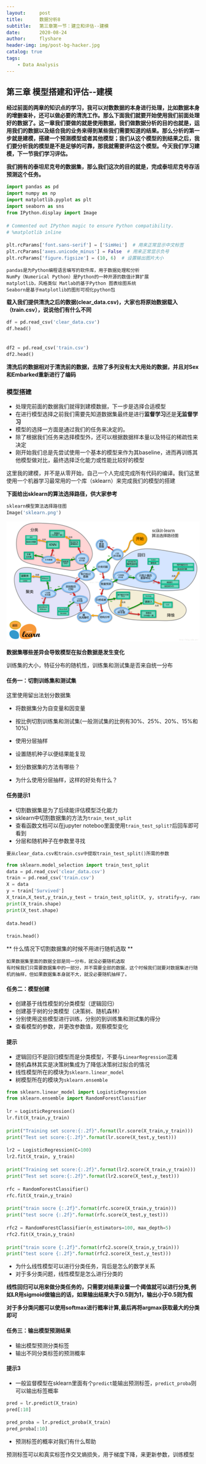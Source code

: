 ```yaml
---
layout:     post
title:      数据分析8
subtitle:   第三章第一节：建立和评估--建模
date:       2020-08-24
author:     flyshare
header-img: img/post-bg-hacker.jpg
catalog: true
tags:
    - Data Analysis
---
```




## 第三章 模型搭建和评估--建模

**经过前面的两章的知识点的学习，我可以对数数据的本身进行处理，比如数据本身的增删查补，还可以做必要的清洗工作。那么下面我们就要开始使用我们前面处理好的数据了。这一章我们要做的就是使用数据，我们做数据分析的目的也就是，运用我们的数据以及结合我的业务来得到某些我们需要知道的结果。那么分析的第一步就是建模，搭建一个预测模型或者其他模型；我们从这个模型的到结果之后，我们要分析我的模型是不是足够的可靠，那我就需要评估这个模型。今天我们学习建模，下一节我们学习评估。**

**我们拥有的泰坦尼克号的数据集，那么我们这次的目的就是，完成泰坦尼克号存活预测这个任务。**

```python
import pandas as pd
import numpy as np
import matplotlib.pyplot as plt
import seaborn as sns
from IPython.display import Image

# Commented out IPython magic to ensure Python compatibility.
# %matplotlib inline

plt.rcParams['font.sans-serif'] = ['SimHei']  # 用来正常显示中文标签
plt.rcParams['axes.unicode_minus'] = False  # 用来正常显示负号
plt.rcParams['figure.figsize'] = (10, 6)  # 设置输出图片大小
```




```
pandas是为Python编程语言编写的软件库，用于数据处理和分析
NumPy（Numerical Python）是Python的一种开源的数值计算扩展
matplotlib，风格类似 Matlab的基于Python 图表绘图系统
Seaborn是基于matplotlib的图形可视化python包
```




**载入我们提供清洗之后的数据(clear_data.csv)，大家也将原始数据载入（train.csv），说说他们有什么不同**

```python
df = pd.read_csv('clear_data.csv')
df.head()


df2 = pd.read_csv('train.csv')
df2.head()
```

**清洗后的数据相对于清洗前的数据，去除了多列没有太大用处的数据，并且对Sex和Embarked重新进行了编码**

### 模型搭建

* 处理完前面的数据我们就得到建模数据，下一步是选择合适模型
* 在进行模型选择之前我们需要先知道数据集最终是进行**监督学习**还是**无监督学习**
* 模型的选择一方面是通过我们的任务来决定的。
* 除了根据我们任务来选择模型外，还可以根据数据样本量以及特征的稀疏性来决定
* 刚开始我们总是先尝试使用一个基本的模型来作为其baseline，进而再训练其他模型做对比，最终选择泛化能力或性能比较好的模型

这里我的建模，并不是从零开始，自己一个人完成完成所有代码的编译。我们这里使用一个机器学习最常用的一个库（sklearn）来完成我们的模型的搭建

**下面给出sklearn的算法选择路径，供大家参考**

```python
sklearn模型算法选择路径图
Image('sklearn.png')
```
<p align='center'>
      <img src="/img/sklearn.png">
</p>


**数据集哪些差异会导致模型在拟合数据是发生变化**

训练集的大小，特征分布的随机性，训练集和测试集是否来自统一分布

#### 任务一：切割训练集和测试集
这里使用留出法划分数据集

* 将数据集分为自变量和因变量
* 按比例切割训练集和测试集(一般测试集的比例有30%、25%、20%、15%和10%)
* 使用分层抽样
* 设置随机种子以便结果能复现


* 划分数据集的方法有哪些？
* 为什么使用分层抽样，这样的好处有什么？

#### 任务提示1
* 切割数据集是为了后续能评估模型泛化能力
* sklearn中切割数据集的方法为`train_test_split`
* 查看函数文档可以在jupyter noteboo里面使用`train_test_split?`后回车即可看到
* 分层和随机种子在参数里寻找

```要从clear_data.csv和train.csv中提取train_test_split()所需的参数```

```python
from sklearn.model_selection import train_test_split
data = pd.read_csv('clear_data.csv')
train = pd.read_csv('train.csv')
X = data
y = train['Survived']
X_train,X_test,y_train,y_test = train_test_split(X, y, stratify=y, random_state=0)
print(X_train.shape)
print(X_test.shape)

data.head()

train.head()
```



** 什么情况下切割数据集的时候不用进行随机选取 **

```
如果数据集里面的数据全部是同一分布，就没必要随机选取
有时候我们只需要数据集中的一部分，并不需要全部的数据，这个时候我们就要对数据集进行随机的抽样，但如果数据集本身就不大，就没必要随机抽样了。
```

#### 任务二：模型创建
* 创建基于线性模型的分类模型（逻辑回归）
* 创建基于树的分类模型（决策树、随机森林）
* 分别使用这些模型进行训练，分别的到训练集和测试集的得分
* 查看模型的参数，并更改参数值，观察模型变化

#### 提示
* 逻辑回归不是回归模型而是分类模型，不要与`LinearRegression`混淆
* 随机森林其实是决策树集成为了降低决策树过拟合的情况
* 线性模型所在的模块为`sklearn.linear_model`
* 树模型所在的模块为`sklearn.ensemble`


```python
from sklearn.linear_model import LogisticRegression
from sklearn.ensemble import RandomForestClassifier

lr = LogisticRegression()
lr.fit(X_train,y_train)

print("Training set score:{:.2f}".format(lr.score(X_train,y_train)))
print("Test set score:{:.2f}".format(lr.score(X_test,y_test)))

lr2 = LogisticRegression(C=100)
lr2.fit(X_train, y_train)

print("Training set score:{:.2f}".format(lr2.score(X_train,y_train)))
print("Test set score:{:.2f}".format(lr2.score(X_test,y_test)))

rfc = RandomForestClassifier()
rfc.fit(X_train,y_train)

print("train socre {:.2f}".format(rfc.score(X_train,y_train)))
print("test socre {:.2f}".format(rfc.score(X_test,y_test)))

rfc2 = RandomForestClassifier(n_estimators=100, max_depth=5)
rfc2.fit(X_train,y_train)

print("train score {:.2f}".format(rfc2.score(X_train,y_train)))
print("test score {:.2f}".format(rfc2.score(X_test,y_test)))
```


* 为什么线性模型可以进行分类任务，背后是怎么的数学关系
* 对于多分类问题，线性模型是怎么进行分类的


**线性回归可以用来做分类任务的，只需要对结果设置一个阈值就可以进行分类,例如LR用sigmoid做输出的话，如果输出结果大于0.5则为1，输出小于0.5则为假**

**对于多分类问题可以使用softmax进行概率计算,最后再将argmax获取最大的分类即可**

#### 任务三：输出模型预测结果
* 输出模型预测分类标签
* 输出不同分类标签的预测概率

#### 提示3
* 一般监督模型在sklearn里面有个`predict`能输出预测标签，`predict_proba`则可以输出标签概率


```python
pred = lr.predict(X_train)
pred[:10]

pred_proba = lr.predict_proba(X_train)
pred_proba[:10]
```


* 预测标签的概率对我们有什么帮助


预测标签可以和真实标签作交叉熵损失，用于梯度下降，来更新参数，训练模型